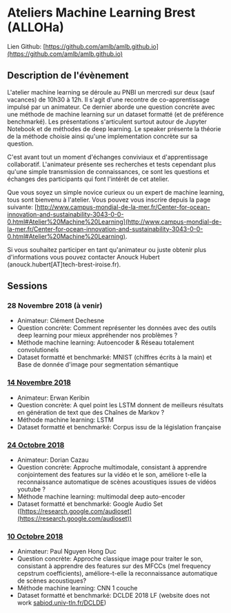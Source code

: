 # Ateliers Machine Learning Brest (ALLOHa)
Lien Github: [https://github.com/amlb/amlb.github.io](https://github.com/amlb/amlb.github.io)

## Description de l'évènement

L'atelier machine learning se déroule au PNBI un mercredi sur deux (sauf vacances) de 10h30 à 12h. Il s'agit d'une recontre de co-apprentissage impulsé par un animateur. Ce dernier aborde une question concrète avec une méthode de machine learning sur un dataset formatté (et de préférence benchmarké). Les présentations s'articulent surtout autour de Jupyter Notebook et de méthodes de deep learning. Le speaker présente la théorie de la méthode choisie ainsi qu'une implementation concrète sur sa question.

C'est avant tout un moment d'échanges conviviaux et d'apprentissage collaboratif. L'animateur présente ses recherches et tests cependant plus qu'une simple transmission de connaissances, ce sont les questions et échanges des participants qui font l'intérêt de cet atelier.

Que vous soyez un simple novice curieux ou un expert de machine learning, tous sont bienvenu à l'atelier. Vous pouvez vous inscrire depuis la page suivante: [http://www.campus-mondial-de-la-mer.fr/Center-for-ocean-innovation-and-sustainability-3043-0-0-0.html#Atelier%20Machine%20Learning](http://www.campus-mondial-de-la-mer.fr/Center-for-ocean-innovation-and-sustainability-3043-0-0-0.html#Atelier%20Machine%20Learning).

Si vous souhaitez participer en tant qu'animateur ou juste obtenir plus d'informations vous pouvez contacter Anouck Hubert (anouck.hubert\[AT\]tech-brest-iroise.fr).

## Sessions

### 28 Novembre 2018 (à venir)

- Animateur: Clément Dechesne
- Question concrète: Comment représenter les données avec des outils deep learning pour mieux appréhender nos problèmes ?
- Méthode machine learning: Autoencoder & Réseau totalement convolutionels
- Dataset formatté et benchmarké: MNIST (chiffres écrits à la main) et Base de donnée d'image pour segmentation sémantique

### [14 Novembre 2018](/2018-11-14_LSTM_legifrance)
- Animateur: Erwan Keribin
- Question concrète: A quel point les LSTM donnent de meilleurs résultats en génération de text que des Chaînes de Markov ?
- Méthode machine learning: LSTM
- Dataset formatté et benchmarké: Corpus issu de la législation française

### [24 Octobre 2018](/2018-10-24_LSTM-CNN_GoogleAudioSet)
- Animateur: Dorian Cazau
- Question concrète: Approche multimodale, consistant à apprendre conjointement des features sur la vidéo et le son, améliore t-elle la reconnaissance automatique de scènes acoustiques issues de vidéos youtube ?
- Méthode machine learning: multimodal deep auto-encoder
- Dataset formatté et benchmarké: Google Audio Set ([https://research.google.com/audioset](https://research.google.com/audioset))

### [10 Octobre 2018](/2018-10-10_CNN_Whales)
- Animateur: Paul Nguyen Hong Duc
- Question concrète: Approche classique image pour traiter le son, consistant à apprendre des features sur des MFCCs (mel frequency cepstrum coefficients), améliore-t-elle la reconnaissance automatique de scènes acoustiques?
- Méthode machine learning: CNN 1 couche
- Dataset formatté et benchmarké: DCLDE 2018 LF (website does not work [sabiod.univ-tln.fr/DCLDE](sabiod.univ-tln.fr/DCLDE))
